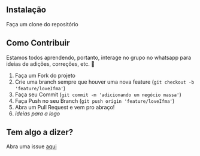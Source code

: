## Instalação

Faça um clone do repositório

## Como Contribuir

Estamos todos aprendendo, portanto, interage no grupo no whatsapp para ideias de adições, correções, etc. :purple_heart:

1. Faça um Fork do projeto
2. Crie uma branch sempre que houver uma nova feature (```git checkout -b 'feature/loveIfma'```)
3. Faça seu Commit (```git commit -m 'adicionando um negócio massa'```)
4. Faça Push no seu Branch (```git push origin 'feature/loveIfma'```)
5. Abra um Pull Request e vem pro abraço!
6. _ideias para a logo_

## Tem algo a dizer? 
Abra uma issue [aqui](https://github.com/EmmanoelCoutinho/Site-Cifras/issues)
<!-- 
PROJETO PRIMEIRO PORTIFOLIO
Estudo de html,CSS e JavaScript
provavel criação de site
aprendendo sobre gride e algumas melhorias
versão ja com grid
versão com teste para estudos em JS
adição do arquivo js
organizção em pastas
adição de outros conjuntos de html
adição da creep e hit the road
ajustes na barra de busta
estilizada em laranja
atualições de estica e adição de JS
 -->
